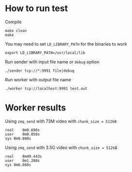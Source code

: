 # How to run test
Compile
```
make clean
make
```
You may need to set `LD_LIBRARY_PATH` for the binaries to work
```
export LD_LIBRARY_PATH=/usr/local/lib
```
Run sender with input file name or `debug` option
```
./sender tcp://*:9991 file|debug
```
Run worker with output file name
```
./worker tcp://localhost:9991 test.out
```

# Worker results
Using `zmq_send` with 73M video with `chunk_size = 512kB`
```
real	0m0.690s
user	0m0.050s
sys	0m0.080s
```
Using `zmq_send` with 3.5G video with `chunk_size = 512kB`
```
real	0m49.443s
user	0m1.280s
sys	0m6.660s
```